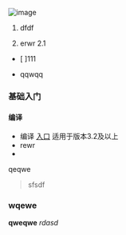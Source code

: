 ![image](https://user-images.githubusercontent.com/17940498/206885325-04b888df-088c-4f6d-8ff2-c747d795075b.png)

1. dfdf

2. erwr
2.1 

- [ ]111 


- qqwqq


### 基础入门
#### 编译
- 编译 [入口](doc/编译/编译.md) 适用于版本3.2及以上
- rewr
-
qeqwe

> sfsdf

### wqewe
**qweqwe**
_rdasd_
